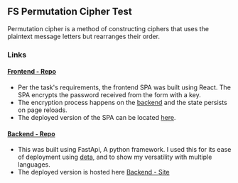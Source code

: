 ## FS Permutation Cipher Test

Permutation cipher is a method of constructing ciphers that uses the plaintext message letters but rearranges their order.

### Links

#### [Frontend - Repo](https://github.com/ZyroGatsby/search-smartly)

- Per the task's requirements, the frontend SPA was built using React. The SPA encrypts the password received from the form with a key.
- The encryption process happens on the [backend](https://github.com/ZyroGatsby/premutation-cipher-python) and the state persists on page reloads.
- The deployed version of the SPA can be located [here](https://search-smartly-ma3u143xd-zyrogatsby.vercel.app/).

#### [Backend - Repo](https://github.com/ZyroGatsby/premutation-cipher-python)

- This was built using FastApi, A python framework. I used this for its ease of deployment using [deta](https://www.deta.sh/), and to show my versatility with multiple languages.
- The deployed version is hosted here [Backend - Site](https://search-smartly.deta.dev/)
